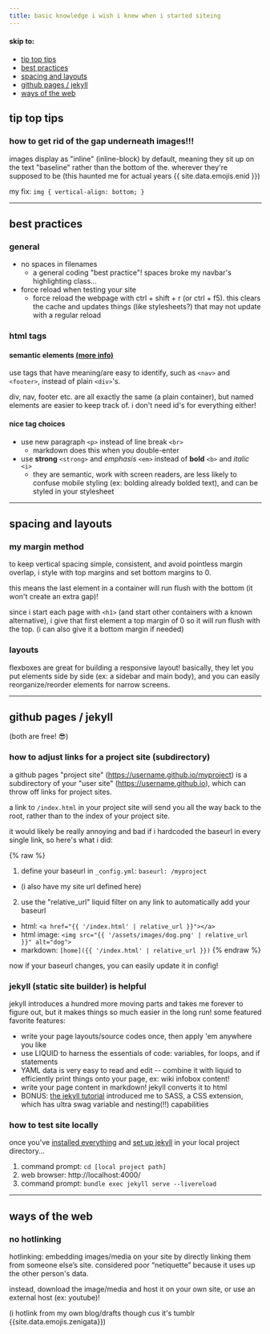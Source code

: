 ```yaml
---
title: basic knowledge i wish i knew when i started siteing
---
```


<div class="directory"> <!-- manual instance of a directory -->
  <h4>skip to:</h4>
  <ul>
      <li><a href="#tip-top-tips">tip top tips</a></li> <!-- entry label, link to anchor -->
      <li><a href="#best-practices">best practices</a></li>
      <li><a href="#spacing-and-layouts">spacing and layouts</a></li>
      <li><a href="#github-pages--jekyll">github pages / jekyll</a></li>
      <li><a href="#ways-of-the-web">ways of the web</a></li>
  </ul>
</div>

## tip top tips

### how to get rid of the gap underneath images!!!

images display as "inline" (inline-block) by default, meaning they sit up on the text "baseline" rather than the bottom of the. wherever they're supposed to be (this haunted me for actual years {{ site.data.emojis.enid }})

my fix: `img { vertical-align: bottom; }`

---

## best practices

### general

- no spaces in filenames
  - a general coding "best practice"! spaces broke my navbar's highlighting class...
- force reload when testing your site
  - force reload the webpage with ctrl + shift + r (or ctrl + f5). this clears the cache and updates things (like stylesheets?) that may not update with a regular reload

### html tags

#### semantic elements [(more info)](https://www.w3schools.com/html/html5_semantic_elements.asp)

use tags that have meaning/are easy to identify, such as `<nav>` and `<footer>`, instead of plain `<div>`'s.

div, nav, footer etc. are all exactly the same (a plain container), but named elements are easier to keep track of. i don't need id's for everything either!

#### nice tag choices

- use new paragraph `<p>` instead of line break `<br>`
  - markdown does this when you double-enter
- use <strong>strong</strong> `<strong>` and <em>emphasis</em> `<em>` instead of <b>bold</b> `<b>` and <i>italic</i> `<i>`
  - they are semantic, work with screen readers, are less likely to confuse mobile styling (ex: bolding already bolded text), and can be styled in your stylesheet

---

## spacing and layouts

### my margin method

to keep vertical spacing simple, consistent, and avoid pointless margin overlap, i style with top margins and set bottom margins to 0.

this means the last element in a container will run flush with the bottom (it won't create an extra gap)!

since i start each page with `<h1>` (and start other containers with a known alternative), i give that first element a top margin of 0 so it will run flush with the top. (i can also give it a bottom margin if needed)

### layouts

flexboxes are great for building a responsive layout! basically, they let you put elements side by side (ex: a sidebar and main body), and you can easily reorganize/reorder elements for narrow screens.

---

## github pages / jekyll

(both are free! 😎)

### how to adjust links for a project site (subdirectory)

a github pages "project site" (https://username.github.io/myproject) is a subdirectory of your "user site" (https://username.github.io), which can throw off links for project sites.

a link to `/index.html` in your project site will send you all the way back to the root, rather than to the index of your project site.

it would likely be really annoying and bad if i hardcoded the baseurl in every single link, so here's what i did:

{% raw %}
1. define your baseurl in `_config.yml`: `baseurl: /myproject`
  - (i also have my site url defined here)
2. use the "relative_url" liquid filter on any link to automatically add your baseurl
  - html: `<a href="{{ '/index.html' | relative_url }}"></a>`
  - html image: `<img src="{{ '/assets/images/dog.png' | relative_url }}" alt="dog">`
  - markdown: `[home]({{ '/index.html' | relative_url }})`
{% endraw %}

now if your baseurl changes, you can easily update it in config!

### jekyll (static site builder) is helpful

jekyll introduces a hundred more moving parts and takes me forever to figure out, but it makes things so much easier in the long run! some featured favorite features:

- write your page layouts/source codes once, then apply 'em anywhere you like
- use LIQUID to harness the essentials of code: variables, for loops, and if statements
- YAML data is very easy to read and edit -- combine it with liquid to efficiently print things onto your page, ex: wiki infobox content!
- write your page content in markdown! jekyll converts it to html
- BONUS: [the jekyll tutorial](https://jekyllrb.com/docs/step-by-step/07-assets/) introduced me to SASS, a CSS extension, which has ultra swag variable and nesting(!!) capabilities

### how to test site locally

once you've [installed everything](https://jekyllrb.com/docs/installation/) and [set up jekyll](https://jekyllrb.com/docs/step-by-step/01-setup/) in your local project directory...

1. command prompt: `cd [local project path]`
2. web browser: http://localhost:4000/
3. command prompt: `bundle exec jekyll serve --livereload`

---

## ways of the web

### no hotlinking

hotlinking: embedding images/media on your site by directly linking them from someone else’s site. considered poor “netiquette” because it uses up the other person's data.

instead, download the image/media and host it on your own site, or use an external host (ex: youtube)!

(i hotlink from my own blog/drafts though cus it's tumblr {{site.data.emojis.zenigata}})
